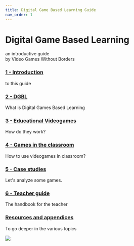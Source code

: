 ```yaml
---
title: Digital Game Based Learning Guide
nav_order: 1
---
```

# Digital Game Based Learning
an introductive guide  
by Video Games Without Borders

### [1 - Introduction](01_introduction.md)
to this guide
### [2 - DGBL](20_dgbl.md)
What is Digital Games Based Learning
### [3 - Educational Videogames](30_educational_games.md)
How do they work?
### [4 - Games in the classroom](40_integrating_games.md)
How to use videogames in classroom?
### [5 - Case studies](50_case_studies.md)
Let's analyze some games.
### [6 - Teacher guide](60_teacher_guide.md)
The handbook for the teacher
### [Resources and appendices](100_resources.md)
To go deeper in the various topics

![](img/games.png)
